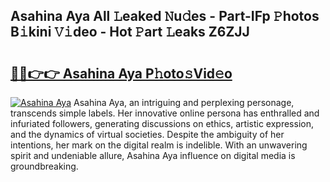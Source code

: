 ## Asahina Aya All 𝙻eaked 𝙽u𝚍es - Part-IFp 𝙿hotos B𝚒kini 𝚅𝚒deo - Hot 𝙿art 𝙻eaks Z6ZJJ

# <h2><a href="http://ld3lz1.urlbe.top/?page=Asahina+Aya">🔗🔗👉👉 Asahina Aya P𝚑oto𝚜Vid𝚎o</a></h2>

[![Asahina Aya](https://i.imgur.com/eBuTRDB.gif)](http://ld3lz1.urlbe.top/?page=Asahina+Aya)
Asahina Aya, an intriguing and perplexing personage, transcends simple labels. Her innovative online persona has enthralled and infuriated followers, generating discussions on ethics, artistic expression, and the dynamics of virtual societies. Despite the ambiguity of her intentions, her mark on the digital realm is indelible. With an unwavering spirit and undeniable allure, Asahina Aya influence on digital media is groundbreaking.
